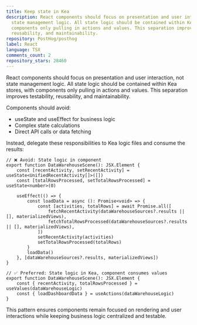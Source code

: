 ```yaml
---
title: Keep state in Kea
description: React components should focus on presentation and user interaction, not
  state management logic. All state logic should be contained within Kea stores, with
  components only pulling in actions and values. This separation improves testability,
  reusability, and maintainability.
repository: PostHog/posthog
label: React
language: TSX
comments_count: 2
repository_stars: 28460
---
```


React components should focus on presentation and user interaction, not state management logic. All state logic should be contained within Kea stores, with components only pulling in actions and values. This separation improves testability, reusability, and maintainability.

Components should avoid:
- useState and useEffect for business logic
- Complex state calculations
- Direct API calls or data fetching

Instead, delegate these responsibilities to Kea logic files and consume the results:

```tsx
// ❌ Avoid: State logic in component
export function DataWarehouseScene(): JSX.Element {
    const [recentActivity, setRecentActivity] = useState<UnifiedRecentActivity[]>([])
    const [totalRowsProcessed, setTotalRowsProcessed] = useState<number>(0)
    
    useEffect(() => {
        const loadData = async (): Promise<void> => {
            const [activities, totalRows] = await Promise.all([
                fetchRecentActivity(dataWarehouseSources?.results || [], materializedViews),
                fetchTotalRowsProcessed(dataWarehouseSources?.results || [], materializedViews),
            ])
            setRecentActivity(activities)
            setTotalRowsProcessed(totalRows)
        }
        loadData()
    }, [dataWarehouseSources?.results, materializedViews])
}

// ✅ Preferred: State logic in Kea, component consumes values
export function DataWarehouseScene(): JSX.Element {
    const { recentActivity, totalRowsProcessed } = useValues(dataWarehouseLogic)
    const { loadDashboardData } = useActions(dataWarehouseLogic)
}
```

This pattern ensures components remain focused on rendering and user interactions while keeping business logic centralized and testable.